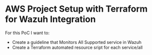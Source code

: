 # AWS Project Setup with Terraform for Wazuh Integration

For this PoC I want to: 
- Create a guideline that Monitors All Supported service in Wazuh
- Create a Terraform automated resource sript for each service/all